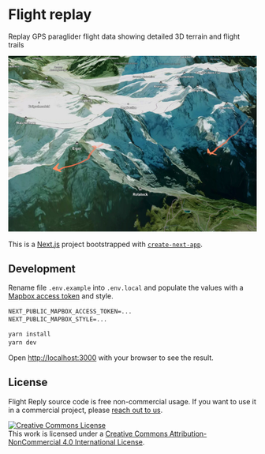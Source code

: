 # Flight replay

Replay GPS paraglider flight data showing detailed 3D terrain and flight trails

![Flight replay](public/screenshot-sm.jpg)

This is a [Next.js](https://nextjs.org/) project bootstrapped with [`create-next-app`](https://github.com/vercel/next.js/tree/canary/packages/create-next-app).

## Development

Rename file `.env.example` into `.env.local` and populate the values with a [Mapbox access token](https://docs.mapbox.com/help/getting-started/access-tokens/) and style.

```
NEXT_PUBLIC_MAPBOX_ACCESS_TOKEN=...
NEXT_PUBLIC_MAPBOX_STYLE=...
```

```bash
yarn install
yarn dev
```

Open [http://localhost:3000](http://localhost:3000) with your browser to see the result.

## License

Flight Reply source code is free non-commercial usage. If you want to use it in a commercial project, please <a href="mailto:ilya@boyandin.me?subject=FlightReply">reach out to us</a>.

<a rel="license" href="http://creativecommons.org/licenses/by-nc/4.0/"><img alt="Creative Commons License" style="border-width:0" src="https://i.creativecommons.org/l/by-nc/4.0/88x31.png" /></a><br />This work is licensed under a <a rel="license" href="http://creativecommons.org/licenses/by-nc/4.0/">Creative Commons Attribution-NonCommercial 4.0 International License</a>.

```

```
